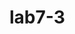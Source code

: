 # lab7-3
<html>
<head>
<meta charset="UTF-8" />
<script>
function isPrime(n)
{
    if (n <= 1)
        return false;
    for (let i = 2; i < n; i++)
        if (n % i == 0)
            return false;
 
    return true;
}
function printPrime(n)
{
    for (let i = 2; i <= n; i++) {
        if (isPrime(i))
            document.write(i +" ");
    }
} 
    let n = 7;
    printPrime(n);
</script>
</head>
<body>
</body>
</html>
